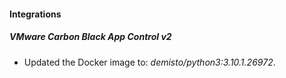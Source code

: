#### Integrations
##### VMware Carbon Black App Control v2
- Updated the Docker image to: *demisto/python3:3.10.1.26972*.

